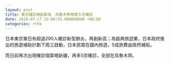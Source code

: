 ```yaml
---
layout: post
title: 東京確診再創新高　烏魯木齊再增５宗確診
date: 2020-07-17 22:08:55.000000000 +08:00
categories: rthk
---
```


日本東京單日有超過290人確診新型肺炎，再創新高；為振興旅遊業，日本政府推出的旅遊補助計劃下周三啟動，日本民眾在國內旅遊，5成旅費由政府補貼。

而日前再次出現確診個案嘅新疆，再多5宗確診，全部在烏魯木齊。
